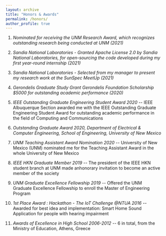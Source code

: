 ```yaml
---
layout: archive
title: "Honors & Awards"
permalink: /honors/
author_profile: true
---
```

1. *Nominated for receiving the UNM Research Award, which recognizes outstanding research being conducted at UNM (2021)*

2. *Sandia National Laboratories - Granted Apache License 2.0 by Sandia National Laboratories, for open-sourcing the code developed during my first year-round internship (2021)*

3. *Sandia National Laboratories - Selected from my manager to present my research work at the SunSpec MeetUp (2021)*

4. *Gerondelis Graduate Study Grant Gerondelis Foundation Scholarship $5000 for outstanding academic performance (2020)*

5. *IEEE Outstanding Graduate Engineering Student Award 2020* -- IEEE Albuquerque Section awarded me with the IEEE Outstanding Graduate Engineering Student Award for outstanding academic performance in the field of Computing and Communications

6. *Outstanding Graduate Award 2020, Department of Electrical & Computer Engineering, School of Engineering, University of New Mexico* 

7. *UNM Teaching Assistant Award Nomination 2020* -- University of New Mexico (UNM) nominated me for the Teaching Assistant Award in the whole University of New Mexico

8. *IEEE HKN Graduate Member 2019* -- The president of the IEEE HKN student branch at UNM made anhonorary invitation to become an active member of the society

9. *UNM Graduate Excellence Fellowship 2019* -- Offered the UNM Graduate Excellence Fellowship to enroll the Master of Engineering Program

10. *1st Place Award : Hackathon - The IoT Challenge @NTUA 2016* -- Awarded for best idea and implementation: Smart Home Sound Application for people with hearing impairment

11. *Awards of Excellence in High School 2006-2012* -- 6 in total, from the Ministry of Education, Athens, Greece
